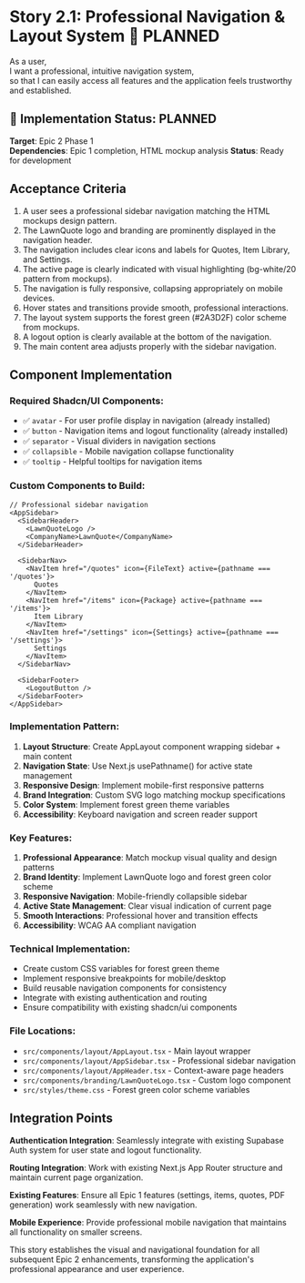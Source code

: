 # Story 2.1: Professional Navigation & Layout System 🚧 PLANNED

As a user,  
I want a professional, intuitive navigation system,  
so that I can easily access all features and the application feels trustworthy and established.

## 🚧 Implementation Status: PLANNED
**Target**: Epic 2 Phase 1  
**Dependencies**: Epic 1 completion, HTML mockup analysis
**Status**: Ready for development

## Acceptance Criteria

1. A user sees a professional sidebar navigation matching the HTML mockups design pattern.  
2. The LawnQuote logo and branding are prominently displayed in the navigation header.  
3. The navigation includes clear icons and labels for Quotes, Item Library, and Settings.  
4. The active page is clearly indicated with visual highlighting (bg-white/20 pattern from mockups).  
5. The navigation is fully responsive, collapsing appropriately on mobile devices.  
6. Hover states and transitions provide smooth, professional interactions.  
7. The layout system supports the forest green (#2A3D2F) color scheme from mockups.  
8. A logout option is clearly available at the bottom of the navigation.  
9. The main content area adjusts properly with the sidebar navigation.

## Component Implementation

### Required Shadcn/UI Components:
- ✅ `avatar` - For user profile display in navigation (already installed)
- ✅ `button` - Navigation items and logout functionality (already installed)
- ✅ `separator` - Visual dividers in navigation sections
- ✅ `collapsible` - Mobile navigation collapse functionality
- ✅ `tooltip` - Helpful tooltips for navigation items

### Custom Components to Build:
```tsx
// Professional sidebar navigation
<AppSidebar>
  <SidebarHeader>
    <LawnQuoteLogo />
    <CompanyName>LawnQuote</CompanyName>
  </SidebarHeader>
  
  <SidebarNav>
    <NavItem href="/quotes" icon={FileText} active={pathname === '/quotes'}>
      Quotes
    </NavItem>
    <NavItem href="/items" icon={Package} active={pathname === '/items'}>
      Item Library
    </NavItem>
    <NavItem href="/settings" icon={Settings} active={pathname === '/settings'}>
      Settings
    </NavItem>
  </SidebarNav>
  
  <SidebarFooter>
    <LogoutButton />
  </SidebarFooter>
</AppSidebar>
```

### Implementation Pattern:
1. **Layout Structure**: Create AppLayout component wrapping sidebar + main content
2. **Navigation State**: Use Next.js usePathname() for active state management
3. **Responsive Design**: Implement mobile-first responsive patterns
4. **Brand Integration**: Custom SVG logo matching mockup specifications
5. **Color System**: Implement forest green theme variables
6. **Accessibility**: Keyboard navigation and screen reader support

### Key Features:
1. **Professional Appearance**: Match mockup visual quality and design patterns
2. **Brand Identity**: Implement LawnQuote logo and forest green color scheme
3. **Responsive Navigation**: Mobile-friendly collapsible sidebar
4. **Active State Management**: Clear visual indication of current page
5. **Smooth Interactions**: Professional hover and transition effects
6. **Accessibility**: WCAG AA compliant navigation

### Technical Implementation:
- Create custom CSS variables for forest green theme
- Implement responsive breakpoints for mobile/desktop
- Build reusable navigation components for consistency
- Integrate with existing authentication and routing
- Ensure compatibility with existing shadcn/ui components

### File Locations:
- `src/components/layout/AppLayout.tsx` - Main layout wrapper
- `src/components/layout/AppSidebar.tsx` - Professional sidebar navigation
- `src/components/layout/AppHeader.tsx` - Context-aware page headers
- `src/components/branding/LawnQuoteLogo.tsx` - Custom logo component
- `src/styles/theme.css` - Forest green color scheme variables

## Integration Points

**Authentication Integration**: Seamlessly integrate with existing Supabase Auth system for user state and logout functionality.

**Routing Integration**: Work with existing Next.js App Router structure and maintain current page organization.

**Existing Features**: Ensure all Epic 1 features (settings, items, quotes, PDF generation) work seamlessly with new navigation.

**Mobile Experience**: Provide professional mobile navigation that maintains all functionality on smaller screens.

This story establishes the visual and navigational foundation for all subsequent Epic 2 enhancements, transforming the application's professional appearance and user experience.
